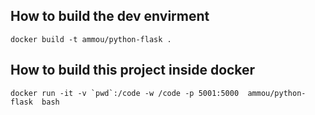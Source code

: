 ## How to build  the dev envirment
``` docker build -t ammou/python-flask .  ```

## How to build  this project inside docker 

``` docker run -it -v `pwd`:/code -w /code -p 5001:5000  ammou/python-flask  bash ```